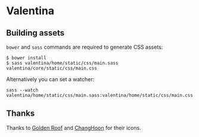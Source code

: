 # Valentina

## Building assets

`bower` and `sass` commands are required to generate CSS assets:

```console
$ bower install
$ sass valentina/home/static/css/main.sass valentina/core/static/css/main.css
```

Alternatively you can set a watcher:

```console
sass --watch valentina/home/static/css/main.sass:valentina/home/static/css/main.css
```

## Thanks

Thanks to [Golden Roof](https://thenounproject.com/term/settings/134561) and [ChangHoon](https://thenounproject.com/term/log-out/76004/) for their icons.